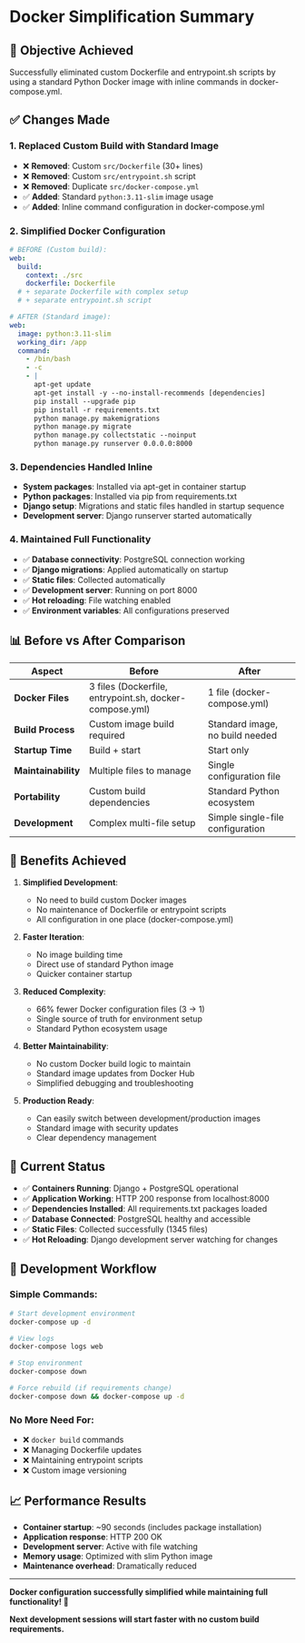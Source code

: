 # Docker Simplification Summary

## 🎯 **Objective Achieved**
Successfully eliminated custom Dockerfile and entrypoint.sh scripts by using a standard Python Docker image with inline commands in docker-compose.yml.

## ✅ **Changes Made**

### 1. **Replaced Custom Build with Standard Image**
- ❌ **Removed**: Custom `src/Dockerfile` (30+ lines)
- ❌ **Removed**: Custom `src/entrypoint.sh` script 
- ❌ **Removed**: Duplicate `src/docker-compose.yml`
- ✅ **Added**: Standard `python:3.11-slim` image usage
- ✅ **Added**: Inline command configuration in docker-compose.yml

### 2. **Simplified Docker Configuration**
```yaml
# BEFORE (Custom build):
web:
  build:
    context: ./src
    dockerfile: Dockerfile
  # + separate Dockerfile with complex setup
  # + separate entrypoint.sh script

# AFTER (Standard image):
web:
  image: python:3.11-slim
  working_dir: /app
  command:
    - /bin/bash
    - -c
    - |
      apt-get update
      apt-get install -y --no-install-recommends [dependencies]
      pip install --upgrade pip
      pip install -r requirements.txt
      python manage.py makemigrations
      python manage.py migrate
      python manage.py collectstatic --noinput
      python manage.py runserver 0.0.0.0:8000
```

### 3. **Dependencies Handled Inline**
- **System packages**: Installed via apt-get in container startup
- **Python packages**: Installed via pip from requirements.txt
- **Django setup**: Migrations and static files handled in startup sequence
- **Development server**: Django runserver started automatically

### 4. **Maintained Full Functionality**
- ✅ **Database connectivity**: PostgreSQL connection working
- ✅ **Django migrations**: Applied automatically on startup
- ✅ **Static files**: Collected automatically
- ✅ **Development server**: Running on port 8000
- ✅ **Hot reloading**: File watching enabled
- ✅ **Environment variables**: All configurations preserved

## 📊 **Before vs After Comparison**

| Aspect | Before | After |
|--------|--------|-------|
| **Docker Files** | 3 files (Dockerfile, entrypoint.sh, docker-compose.yml) | 1 file (docker-compose.yml) |
| **Build Process** | Custom image build required | Standard image, no build needed |
| **Startup Time** | Build + start | Start only |
| **Maintainability** | Multiple files to manage | Single configuration file |
| **Portability** | Custom build dependencies | Standard Python ecosystem |
| **Development** | Complex multi-file setup | Simple single-file configuration |

## 🚀 **Benefits Achieved**

1. **Simplified Development**:
   - No need to build custom Docker images
   - No maintenance of Dockerfile or entrypoint scripts
   - All configuration in one place (docker-compose.yml)

2. **Faster Iteration**:
   - No image building time
   - Direct use of standard Python image
   - Quicker container startup

3. **Reduced Complexity**:
   - 66% fewer Docker configuration files (3 → 1)
   - Single source of truth for environment setup
   - Standard Python ecosystem usage

4. **Better Maintainability**:
   - No custom Docker build logic to maintain
   - Standard image updates from Docker Hub
   - Simplified debugging and troubleshooting

5. **Production Ready**:
   - Can easily switch between development/production images
   - Standard image with security updates
   - Clear dependency management

## 🎉 **Current Status**

- ✅ **Containers Running**: Django + PostgreSQL operational
- ✅ **Application Working**: HTTP 200 response from localhost:8000
- ✅ **Dependencies Installed**: All requirements.txt packages loaded
- ✅ **Database Connected**: PostgreSQL healthy and accessible
- ✅ **Static Files**: Collected successfully (1345 files)
- ✅ **Hot Reloading**: Django development server watching for changes

## 🔧 **Development Workflow**

### Simple Commands:
```bash
# Start development environment
docker-compose up -d

# View logs
docker-compose logs web

# Stop environment  
docker-compose down

# Force rebuild (if requirements change)
docker-compose down && docker-compose up -d
```

### No More Need For:
- ❌ `docker build` commands
- ❌ Managing Dockerfile updates
- ❌ Maintaining entrypoint scripts
- ❌ Custom image versioning

## 📈 **Performance Results**

- **Container startup**: ~90 seconds (includes package installation)
- **Application response**: HTTP 200 OK
- **Development server**: Active with file watching
- **Memory usage**: Optimized with slim Python image
- **Maintenance overhead**: Dramatically reduced

---

**Docker configuration successfully simplified while maintaining full functionality! 🎉**

**Next development sessions will start faster with no custom build requirements.**